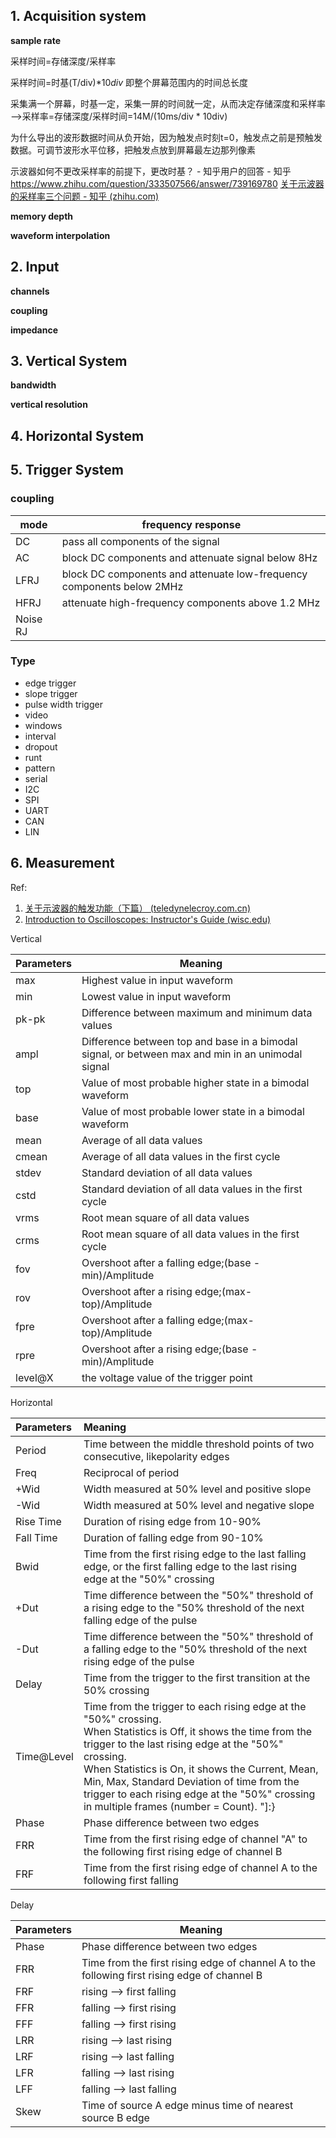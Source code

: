 
## 1. Acquisition system
**sample rate**

采样时间=存储深度/采样率

采样时间=时基(T/div)$*10 div$ 即整个屏幕范围内的时间总长度

采集满一个屏幕，时基一定，采集一屏的时间就一定，从而决定存储深度和采样率
-->采样率=存储深度/采样时间=14M/(10ms/div * 10div)

为什么导出的波形数据时间从负开始，因为触发点时刻t=0，触发点之前是预触发数据。可调节波形水平位移，把触发点放到屏幕最左边那列像素

示波器如何不更改采样率的前提下，更改时基？ - 知乎用户的回答 - 知乎 https://www.zhihu.com/question/333507566/answer/739169780
[关于示波器的采样率三个问题 - 知乎 (zhihu.com)](https://zhuanlan.zhihu.com/p/336739793)

**memory depth**

**waveform interpolation**

## 2. Input
**channels**

**coupling**

**impedance**

## 3. Vertical System
**bandwidth**

**vertical resolution**

## 4. Horizontal System
## 5. Trigger System
### coupling 

| mode | frequency response                                                    |
| ---- | --------------------------------------------------------------------- |
| DC   | pass all components of the signal                                     |
| AC   | block DC components and attenuate signal below 8Hz                    |
| LFRJ | block DC components and attenuate low-frequency components below 2MHz |
| HFRJ | attenuate high-frequency components above 1.2 MHz                     |
| Noise RJ     |                                                                       |

### Type
- edge trigger
- slope trigger
- pulse width trigger
- video 
- windows
- interval
- dropout
- runt
- pattern
- serial
- I2C
- SPI
- UART
- CAN
- LIN


## 6. Measurement
Ref: 
1. [关于示波器的触发功能（下篇） (teledynelecroy.com.cn)](https://www.teledynelecroy.com.cn/Upload/File/20150331150959.pdf)
2. [Introduction to Oscilloscopes: Instructor's Guide (wisc.edu)](https://www.physics.wisc.edu/courses/home/fall2020/321/lab_equipment/MSO2014_scope_tutorials/Basic-Scopes/Basic-Scopes-Instructor-Guide.pdf)


Vertical

| Parameters | Meaning                                                                                                                                                   |
| ---------- | --------------------------------------------------------------------------------------------------------------------------------------------------------- |
| max        | Highest value in input waveform                                                                                                                           |
| min        | Lowest value in input waveform                                                                                                                            |
| pk-pk      | Difference between maximum and minimum data values |
| ampl       | Difference between top and base in a bimodal signal, or between max and min in an unimodal signal                                                                                                                                                         |
| top        | Value of most probable higher state in a bimodal waveform                                                                                                                                                          |
| base       | Value of most probable lower state in a bimodal waveform                                                                                                                                                          |
| mean       | Average of all data values                                                                                                                                                          |
| cmean      |  Average of all data values in the first cycle                                                                                                                                                         |
| stdev      |  Standard deviation of all data values                                                                                                                                                         |
| cstd       |   Standard deviation of all data values in the first cycle                                                                                                                                                       |
| vrms       |   Root mean square of all data values                                                                                                                                                        |
| crms       |   Root mean square of all data values in the first cycle                                                                                                                                                        |
| fov        |   Overshoot after a falling edge;(base -min)/Amplitude                                                                                                                                                        |
| rov        |   Overshoot after a rising edge;(max-top)/Amplitude                                                                                                                                                        |
| fpre       |   Overshoot after a falling edge;(max-top)/Amplitude                                                                                                                                           |
| rpre       |   Overshoot after a rising edge;(base -min)/Amplitude                                                                                                                                                        |
| level@X    |   the voltage value of the trigger point                                                                                                                                                        |

Horizontal

| Parameters | Meaning                                                                                                                                                                                                                                                                                                                                                                           |
|:---------- |:--------------------------------------------------------------------------------------------------------------------------------------------------------------------------------------------------------------------------------------------------------------------------------------------------------------------------------------------------------------------------------- |
| Period     | Time between the middle threshold points of two consecutive, likepolarity edges                                                                                                                                                                                                                                                                                                  |
| Freq       | Reciprocal of period                                                                                                                                                                                                                                                                                                                                                              |
| +Wid       | Width measured at 50% level and positive slope                                                                                                                                                                                                                                                                                                                                    |
| -Wid       | Width measured at 50% level and negative slope                                                                                                                                                                                                                                                                                                                                    |
| Rise Time  | Duration of rising edge from 10-90%                                                                                                                                                                                                                                                                                                                                               |
| Fall Time  | Duration of falling edge from 90-10%                                                                                                                                                                                                                                                                                                                                              |
| Bwid       | Time from the first rising edge to the last falling edge, or the first falling edge to the last rising edge at the "50%" crossing                                                                                                                                                                                                                                                 |
| +Dut       | Time difference between the "50%" threshold of a rising edge to the "50% threshold of the next falling edge of the pulse                                                                                                                                                                                                                                                          |
| -Dut       | Time difference between the "50%" threshold of a falling edge to the "50% threshold of the next rising edge of the pulse                                                                                                                                                                                                                                                          |
| Delay      | Time from the trigger to the first transition at the 50% crossing                                                                                                                                                                                                                                                                                                                 |
| Time@Level | Time from the trigger to each rising edge at the "50%" crossing. <br> When Statistics is Off, it shows the time from the trigger to the last rising edge at the "50%" crossing. <br> When Statistics is On, it shows the Current, Mean, Min, Max, Standard Deviation of time from the trigger to each rising edge at the "50%" crossing in multiple frames (number = Count). "]:} |
| Phase      | Phase difference between two edges                                                                                                                                                                                                                                                                                                                                                |
| FRR        | Time from the first rising edge of channel "A" to the following first rising edge of channel B                                                                                                                                                                                                                                                                                    |
| FRF        | Time from the first rising edge of channel A to the following first falling                                                                                                                                                                                                                                                                                                       |

Delay

| Parameters | Meaning                                                                                        |
| ---------- | ---------------------------------------------------------------------------------------------- |
| Phase      | Phase difference between two edges                                                             |
| FRR        | Time from the first rising edge of channel A to the following first rising edge of channel B  |
| FRF        | rising --> first falling                                                                                                |
| FFR        | falling --> first rising|
| FFF        | falling --> first rising|
| LRR        | rising --> last rising|
| LRF        | rising --> last falling|
| LFR        |  falling --> last rising|
| LFF        | falling --> last falling |
| Skew       | Time of source A edge minus time of nearest source B edge |

